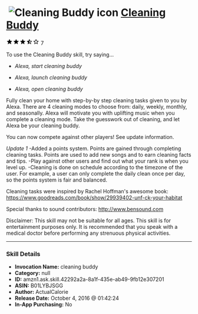 # &nbsp;<img src="skill_icon" alt="Cleaning Buddy icon" width="36"> [Cleaning Buddy](http://alexa.amazon.com/#skills/amzn1.ask.skill.42292a2a-8a1f-435e-ab49-9fb12e307201)
![3.7 stars](../../images/ic_star_black_18dp_1x.png)![3.7 stars](../../images/ic_star_black_18dp_1x.png)![3.7 stars](../../images/ic_star_black_18dp_1x.png)![3.7 stars](../../images/ic_star_half_black_18dp_1x.png)![3.7 stars](../../images/ic_star_border_black_18dp_1x.png) 7

To use the Cleaning Buddy skill, try saying...

* *Alexa, start cleaning buddy*

* *Alexa, launch cleaning buddy*

* *Alexa, open cleaning buddy*

Fully clean your home with step-by-by step cleaning tasks given to you by Alexa. There are 4 cleaning modes to choose from: daily, weekly, monthly, and seasonally.  Alexa will motivate you with uplifting music when you complete a cleaning mode.  Take the guesswork out of cleaning, and let Alexa be your cleaning buddy.

You can now compete against other players! See update information.

*Update 1*
-Added a points system. Points are gained through completing cleaning tasks. Points are used to add new songs and to earn cleaning facts and tips.
-Play against other users and find out what your rank is when you level up.
-Cleaning is done on schedule according to the timezone of the user. For example, a user can only complete the daily clean once per day, so the points system is fair and balanced.

Cleaning tasks were inspired by Rachel Hoffman's awesome book: https://www.goodreads.com/book/show/29939402-unf-ck-your-habitat

Special thanks to sound contributors: http://www.bensound.com

Disclaimer: This skill may not be suitable for all ages. This skill is for entertainment purposes only.  It is recommended that you speak with a medical doctor before performing any strenuous physical activities.

***

### Skill Details

* **Invocation Name:** cleaning buddy
* **Category:** null
* **ID:** amzn1.ask.skill.42292a2a-8a1f-435e-ab49-9fb12e307201
* **ASIN:** B01LYBJSGG
* **Author:** ActualCalorie
* **Release Date:** October 4, 2016 @ 01:42:24
* **In-App Purchasing:** No
